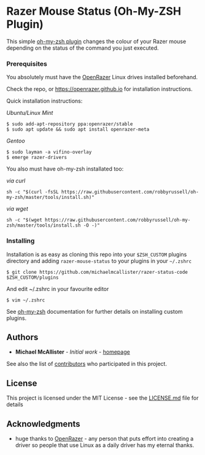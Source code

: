 # Razer Mouse Status (Oh-My-ZSH Plugin)

This simple [oh-my-zsh plugin](https://github.com/robbyrussell/oh-my-zsh) changes the colour of your Razer mouse depending on the status of the command you just executed.

### Prerequisites

You absolutely must have the [OpenRazer](https://openrazer.github.io/) Linux drives installed beforehand.

Check the repo, or https://openrazer.github.io for installation instructions.

Quick installation instructions:

*Ubuntu/Linux Mint*
```
$ sudo add-apt-repository ppa:openrazer/stable
$ sudo apt update && sudo apt install openrazer-meta
```

*Gentoo*
```
$ sudo layman -a vifino-overlay
$ emerge razer-drivers
```

You also must have oh-my-zsh installated too:

*via curl*
```
sh -c "$(curl -fsSL https://raw.githubusercontent.com/robbyrussell/oh-my-zsh/master/tools/install.sh)"
```
*via wget*
```
sh -c "$(wget https://raw.githubusercontent.com/robbyrussell/oh-my-zsh/master/tools/install.sh -O -)"
```


### Installing

Installation is as easy as cloning this repo into your `$ZSH_CUSTOM` plugins directory and adding `razer-mouse-status` to your plugins in your `~/.zshrc`


```
$ git clone https://github.com/michaelmcallister/razer-status-code $ZSH_CUSTOM/plugins
```

And edit ~/.zshrc in your favourite editor

```
$ vim ~/.zshrc
```

See [oh-my-zsh](https://github.com/robbyrussell/oh-my-zsh/wiki/Customization#overriding-and-adding-plugins) documentation for further details on installing custom plugins.



## Authors

* **Michael McAllister** - *Initial work* - [homepage](https://blog.skunkw0rks.io/)

See also the list of [contributors](https://github.com/michaelmcallister/razer-status-code/graphs/contributors) who participated in this project.

## License

This project is licensed under the MIT License - see the [LICENSE.md](LICENSE.md) file for details

## Acknowledgments

* huge thanks to [OpenRazer](https://openrazer.github.io/) - any person that puts effort into creating a driver so people that use Linux as a daily driver has my eternal thanks.
